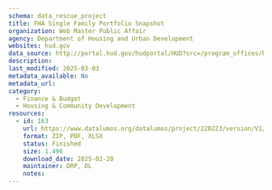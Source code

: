```yaml
---
schema: data_rescue_project 
title: FHA Single Family Portfolio Snapshot
organization: Web Master Public Affair
agency: Department of Housing and Urban Development
websites: hud.gov
data_source: http://portal.hud.gov/hudportal/HUD?src=/program_offices/housing/rmra/oe/rpts/sfsnap/sfsnap
description: 
last_modified: 2025-03-03
metadata_available: No
metadata_url: 
category:
  - Finance & Budget 
  - Housing & Community Development 
resources:
  - id: 163
    url: https://www.datalumos.org/datalumos/project/220223/version/V1/view
    format: ZIP, PDF, XLSX
    status: Finished
    size: 1.496
    download_date: 2025-02-20
    maintainer: DRP, DL
    notes: 
---
```

